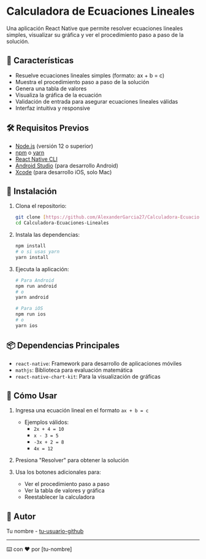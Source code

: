 # Calculadora de Ecuaciones Lineales

Una aplicación React Native que permite resolver ecuaciones lineales simples, visualizar su gráfica y ver el procedimiento paso a paso de la solución.

## 📱 Características

- Resuelve ecuaciones lineales simples (formato: ax + b = c)
- Muestra el procedimiento paso a paso de la solución
- Genera una tabla de valores
- Visualiza la gráfica de la ecuación
- Validación de entrada para asegurar ecuaciones lineales válidas
- Interfaz intuitiva y responsive

## 🛠️ Requisitos Previos

- [Node.js](https://nodejs.org/) (versión 12 o superior)
- [npm](https://www.npmjs.com/) o [yarn](https://yarnpkg.com/)
- [React Native CLI](https://reactnative.dev/docs/environment-setup)
- [Android Studio](https://developer.android.com/studio) (para desarrollo Android)
- [Xcode](https://developer.apple.com/xcode/) (para desarrollo iOS, solo Mac)

## 📲 Instalación

1. Clona el repositorio:
   ```bash
   git clone [https://github.com/AlexanderGarcia27/Calculadora-Ecuaciones.git]
   cd Calculadora-Ecuaciones-Lineales
   ```

2. Instala las dependencias:
   ```bash
   npm install
   # o si usas yarn
   yarn install
   ```

3. Ejecuta la aplicación:
   ```bash
   # Para Android
   npm run android
   # o
   yarn android

   # Para iOS
   npm run ios
   # o
   yarn ios
   ```

## 📦 Dependencias Principales

- `react-native`: Framework para desarrollo de aplicaciones móviles
- `mathjs`: Biblioteca para evaluación matemática
- `react-native-chart-kit`: Para la visualización de gráficas

## 🎯 Cómo Usar

1. Ingresa una ecuación lineal en el formato `ax + b = c`
   - Ejemplos válidos:
     - `2x + 4 = 10`
     - `x - 3 = 5`
     - `-3x + 2 = 8`
     - `4x = 12`

2. Presiona "Resolver" para obtener la solución

3. Usa los botones adicionales para:
   - Ver el procedimiento paso a paso
   - Ver la tabla de valores y gráfica
   - Reestablecer la calculadora


## 👥 Autor

Tu nombre - [tu-usuario-github](https://github.com/tu-usuario-github)

---
⌨️ con ❤️ por [tu-nombre]